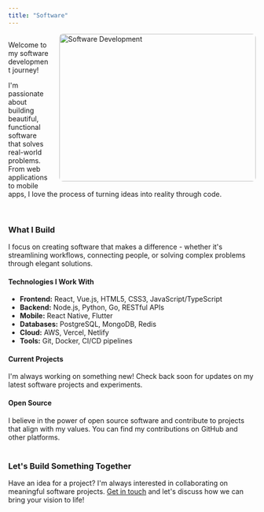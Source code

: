 ```yaml
---
title: "Software"
---
```


<div style="overflow: hidden; margin: 0; max-width: 100%;">
  <img src="/uploads/photo-1756986186031.jpg" alt="Software Development" style="float: right !important; width: 400px !important; height: 300px !important; object-fit: cover !important; border-radius: 8px !important; margin-left: 20px !important; margin-bottom: 10px !important; clear: right !important; display: inline-block !important; margin-top: 0 !important;">
  
  <p>Welcome to my software development journey!</p>
  
  <p>I'm passionate about building beautiful, functional software that solves real-world problems. From web applications to mobile apps, I love the process of turning ideas into reality through code.</p>
</div>

<div style="margin-top: 40px;">
<h3>What I Build</h3>

<p>I focus on creating software that makes a difference - whether it's streamlining workflows, connecting people, or solving complex problems through elegant solutions.</p>

<h4>Technologies I Work With</h4>
<ul>
  <li><strong>Frontend:</strong> React, Vue.js, HTML5, CSS3, JavaScript/TypeScript</li>
  <li><strong>Backend:</strong> Node.js, Python, Go, RESTful APIs</li>
  <li><strong>Mobile:</strong> React Native, Flutter</li>
  <li><strong>Databases:</strong> PostgreSQL, MongoDB, Redis</li>
  <li><strong>Cloud:</strong> AWS, Vercel, Netlify</li>
  <li><strong>Tools:</strong> Git, Docker, CI/CD pipelines</li>
</ul>

<h4>Current Projects</h4>
<p>I'm always working on something new! Check back soon for updates on my latest software projects and experiments.</p>

<h4>Open Source</h4>
<p>I believe in the power of open source software and contribute to projects that align with my values. You can find my contributions on GitHub and other platforms.</p>

</div>

<div style="margin-top: 40px;">
<h3>Let's Build Something Together</h3>
<p>Have an idea for a project? I'm always interested in collaborating on meaningful software projects. <a href="/contact/">Get in touch</a> and let's discuss how we can bring your vision to life!</p>
</div>
